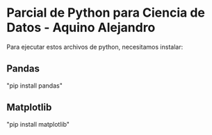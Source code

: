 # Parcial de Python para Ciencia de Datos - Aquino Alejandro
Para ejecutar estos archivos de python, necesitamos instalar:
## Pandas
"pip install pandas"
## Matplotlib 
"pip install matplotlib"


